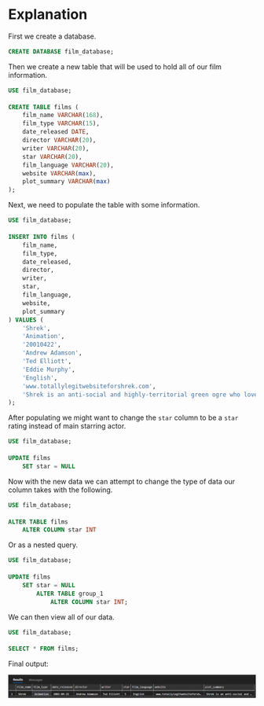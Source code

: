 # Explanation

First we create a database.

```sql
CREATE DATABASE film_database;
```

Then we create a new table that will be used to hold all of our film information.

```sql
USE film_database;

CREATE TABLE films (
    film_name VARCHAR(168),
    film_type VARCHAR(15),
    date_released DATE,
    director VARCHAR(20),
    writer VARCHAR(20),
    star VARCHAR(20),
    film_language VARCHAR(20),
    website VARCHAR(max),
    plot_summary VARCHAR(max)
);
```

Next, we need to populate the table with some information.

```sql
USE film_database;

INSERT INTO films (
    film_name,
    film_type,
    date_released,
    director,
    writer,
    star,
    film_language,
    website,
    plot_summary
) VALUES (
    'Shrek',
    'Animation',
    '20010422',
    'Andrew Adamson',
    'Ted Elliott',
    'Eddie Murphy',
    'English',
    'www.totallylegitwebsiteforshrek.com',
    'Shrek is an anti-social and highly-territorial green ogre who loves the solitude of his swamp. His life is interrupted after the dwarfish Lord Farquaad of Duloc exiles a countless number of fairy-tale creatures to Shrek''s swamp. Angered by the intrusion, he decides to pay Farquaad a visit and demand they be moved elsewhere. He reluctantly allows the talkative Donkey, who was exiled as well, to tag along and guide him to Duloc.'
);
```

After populating we might want to change the `star` column to be a `star` rating instead of main starring actor.

```sql
USE film_database;

UPDATE films
    SET star = NULL
```

Now with the new data we can attempt to change the type of data our column takes with the following.

```sql
USE film_database;

ALTER TABLE films
    ALTER COLUMN star INT
```

Or as a nested query.

```sql
USE film_database;

UPDATE films
    SET star = NULL
        ALTER TABLE group_1
            ALTER COLUMN star INT;
```

We can then view all of our data.

```sql
USE film_database;

SELECT * FROM films;
```

Final output:

![output](output.png)